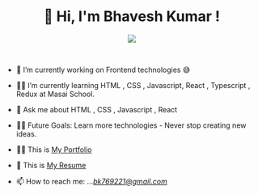 
  <h1 align="center">
 👋 Hi, I'm Bhavesh Kumar !
</h1>
 

<p align="center" marginLeft="50px">
 <img src="https://www.wingstechsolutions.com/wp-content/uploads/2022/03/full-stack-development.gif" > 
</p>


</br> 

<!-- <a href="#"><img  width="100%" height="auto" src="https://i.morioh.com/200520/815b0f81.jpg" height="175px"/></a> -->



- 🔭 I’m currently working on Frontend technologies 😅
- 👨‍💻 I’m currently learning HTML , CSS , Javascript, React , Typescript , Redux  at Masai School.
- 💬 Ask me about HTML , CSS , Javascript , React
- 💪🏼 Future Goals: Learn more technologies - Never stop creating new ideas.
- 👨‍💻 This is [My Portfolio](https://revatijunghare.github.io/)

-  📄 This is [My Resume](https://drive.google.com/file/d/1qtwMLZiIyi5jg9m4jee5n-_5HCxdjJyX/view?usp=sharing)
- 📫 How to reach me: ...*bk769221@gmail.com*
